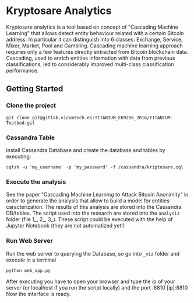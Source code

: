 # Kryptosare Analytics

Kryptosare analytics is a tool based on concept of "Cascading Machine Learning" that allows detect entity behaviour related with a certain Bitcoin address. In particular it can distinguish into 6 classes: Exchange, Service, Mixer, Market, Pool and Gambling.
Cascading machine learning approach requires only a few features directly extracted from Bitcoin blockchain data. Cascading, used to enrich entities information with data from previous classifications, led to considerably improved multi-class classification performance.

## Getting Started
### Clone the project
```
git clone git@gitlab.vicomtech.es:TITANIUM_EU9256_2016/TITANIUM-Testbed.git
```

### Cassandra Table
Install Cassandra Database and create the database and tables by executing:

```
cqlsh -u 'my_username' -p 'my_password' -f /cassandra/kriptosare.cql
```

### Execute the analysis
See the paper "Cascading Machine Learning to Attack Bitcoin Anonimity" in order to generate the analysis that allow to build a model for entities caracterization. The results of this analysis are stored into the Cassandra DB/tables.
The script used into the research are stored into the ```analysis``` folder (file 1_, 2_, 3_). These script could be executed with the help of Jupyter Notebook (they are not automatized yet!)

### Run Web Server
Run the web server to querying the Database, so go into ```_viz``` folder and execute in a terminal
```
python web_app.py
```
After executing you have to open your browser and type the ip of your server (or localhost if you run the script locally) and the port :8810
[ip]:8810
Now the interface is ready.